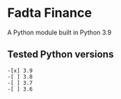 # Fadta Finance

A Python module built in Python 3.9


## Tested Python versions

	-[x] 3.9
	-[ ] 3.8
	-[ ] 3.7
	-[ ] 3.6
